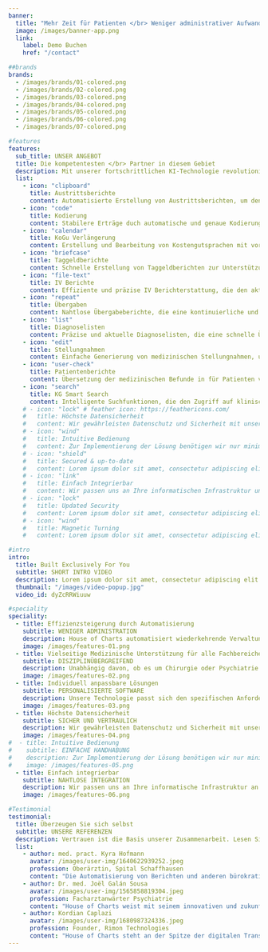 ```yaml
---
banner:
  title: "Mehr Zeit für Patienten </br> Weniger administrativer Aufwand"
  image: /images/banner-app.png
  link:
    label: Demo Buchen
    href: "/contact"

##brands
brands:
  - /images/brands/01-colored.png
  - /images/brands/02-colored.png
  - /images/brands/03-colored.png
  - /images/brands/04-colored.png
  - /images/brands/05-colored.png
  - /images/brands/06-colored.png
  - /images/brands/07-colored.png 

#features
features:
  sub_title: UNSER ANGEBOT
  title: Die kompetentesten </br> Partner in diesem Gebiet
  description: Mit unserer fortschrittlichen KI-Technologie revolutionieren wir die medizinische Dokumentation und vereinfachen administrative Prozesse. Durch die Automatisierung wiederkehrender Aufgaben unterstützen wir medizinisches Personal dabei, sich mehr auf ihre Kernaufgaben zu fokussieren.
  list:
    - icon: "clipboard"
      title: Austrittsberichte
      content: Automatisierte Erstellung von Austrittsberichten, um den Übergang von der stationären zur ambulanten Behandlung nahtlos zu gestalten.
    - icon: "code"
      title: Kodierung
      content: Stabilere Erträge duch automatische und genaue Kodierung medizinischer Diagnosen und Prozeduren.
    - icon: "calendar"
      title: KoGu Verlängerung
      content: Erstellung und Bearbeitung von Kostengutsprachen mit vordefinierten Templates.
    - icon: "briefcase"
      title: Taggeldberichte
      content: Schnelle Erstellung von Taggeldberichten zur Unterstützung finanzieller Ansprüche von Patienten.
    - icon: "file-text"
      title: IV Berichte
      content: Effiziente und präzise IV Berichterstattung, die den aktuellen gesetzlichen Standards entspricht.
    - icon: "repeat"
      title: Übergaben
      content: Nahtlose Übergabeberichte, die eine kontinuierliche und qualitativ hochwertige Patientenversorgung sicherstellen.
    - icon: "list"
      title: Diagnoselisten
      content: Präzise und aktuelle Diagnoselisten, die eine schnelle Übersicht über Patientenbedingungen ermöglichen.
    - icon: "edit"
      title: Stellungnahmen
      content: Einfache Generierung von medizinischen Stellungnahmen, unterstützt durch klinische Datenintegration.
    - icon: "user-check"
      title: Patientenberichte
      content: Übersetzung der medizinischen Befunde in für Patienten verständliche Sprache.
    - icon: "search"
      title: KG Smart Search
      content: Intelligente Suchfunktionen, die den Zugriff auf klinische Informationen vereinfachen und beschleunigen.
    # - icon: "lock" # feather icon: https://feathericons.com/
    #   title: Höchste Datensicherheit
    #   content: Wir gewährleisten Datenschutz und Sicherheit mit unseren stets aktuellen und robusten Sicherheitsmassnahmen.
    # - icon: "wind"
    #   title: Intuitive Bedienung
    #   content: Zur Implementierung der Lösung benötigen wir nur minimale ärztliche Ressourcen.
    # - icon: "shield"
    #   title: Secured & up-to-date
    #   content: Lorem ipsum dolor sit amet, consectetur adipiscing elit. Neque enim id diam ornare volutpat in sagitis, aliquet. Arcu cursus
    # - icon: "link"
    #   title: Einfach Integrierbar
    #   content: Wir passen uns an Ihre informatischen Infrastruktur und integrieren unsere Lösung in Ihr klinisches Informationssystem.
    # - icon: "lock"
    #   title: Updated Security
    #   content: Lorem ipsum dolor sit amet, consectetur adipiscing elit. Neque enim id diam ornare volutpat in sagitis, aliquet. Arcu cursus
    # - icon: "wind"
    #   title: Magnetic Turning
    #   content: Lorem ipsum dolor sit amet, consectetur adipiscing elit. Neque enim id diam ornare volutpat in sagitis, aliquet. Arcu cursus

#intro
intro:
  title: Built Exclusively For You
  subtitle: SHORT INTRO VIDEO
  description: Lorem ipsum dolor sit amet, consectetur adipiscing elit. Morbi egestas </br> Werat viverra id et aliquet. vulputate egestas sollicitudin.
  thumbnail: "/images/video-popup.jpg"
  video_id: dyZcRRWiuuw

#speciality
speciality:
  - title: Effizienzsteigerung durch Automatisierung
    subtitle: WENIGER ADMINISTRATION
    description: House of Charts automatisiert wiederkehrende Verwaltungsaufgaben, wie die Erstellung von Austrittsberichten und die Zusammenfassung von Verlaufseinträgen. Das spart Zeit und ermöglicht es dem medizinischen Personal, sich auf die Patientenversorgung zu konzentrieren.
    image: /images/features-01.png
  - title: Vielseitige Medizinische Unterstützung für alle Fachbereiche
    subtitle: DISZIPLINÜBERGREIFEND
    description: Unabhängig davon, ob es um Chirurgie oder Psychiatrie geht, bietet House of Charts Vielseitigkeit in allen medizinischen Fachbereichen, um Flexibilität und Komfort zu gewährleisten.
    image: /images/features-02.png
  - title: Individuell anpassbare Lösungen
    subtitle: PERSONALISIERTE SOFTWARE
    description: Unsere Technologie passt sich den spezifischen Anforderungen Ihrer Klinik an. Von der direkten Integration in das Klinikinformationssystem bis hin zur massgeschneidert Konfiguration unseres Portals – wir stellen sicher, dass unsere Lösungen Ihre Arbeitsabläufe optimal unterstützen.
    image: /images/features-03.png
  - title: Höchste Datensicherheit
    subtitle: SICHER UND VERTRAULICH
    description: Wir gewährleisten Datenschutz und Sicherheit mit unseren stets aktuellen und robusten Sicherheitsmassnahmen. Ihre Daten sind bei uns in sicheren Händen.
    image: /images/features-04.png
#  - title: Intuitive Bedienung
#    subtitle: EINFACHE HANDHABUNG
#    description: Zur Implementierung der Lösung benötigen wir nur minimale ärztliche Ressourcen. Unsere Plattform ist benutzerfreundlich und leicht zu erlernen.
#    image: /images/features-05.png
  - title: Einfach integrierbar
    subtitle: NAHTLOSE INTEGRATION
    description: Wir passen uns an Ihre informatische Infrastruktur an und integrieren unsere Lösung nahtlos in Ihre bestehenden Prozesse. Einfachheit und Effizienz stehen im Vordergrund.
    image: /images/features-06.png

#Testimonial
testimonial:
  title: Überzeugen Sie sich selbst
  subtitle: UNSERE REFERENZEN
  description: Vertrauen ist die Basis unserer Zusammenarbeit. Lesen Sie, was Fachleute aus dem Gesundheitswesen über ihre Erfahrungen mit House of Charts berichten. </br> Unsere Technologie hat ihnen geholfen, den administrativen Aufwand zu minimieren und die Qualität der Patientenversorgung zu verbessern.
  list:
    - author: med. pract. Kyra Hofmann
      avatar: /images/user-img/1640622939252.jpeg
      profession: Oberärztin, Spital Schaffhausen
      content: "Die Automatisierung von Berichten und anderen bürokratischen Aufgaben durch House of Charts ist eine Innovation, die den medizinischen Alltag revolutionieren kann. In meiner persönlichen Testphase war ich von der Qualität und der Schnelligkeit der erstellten Berichte beeindruckt. Mit House of Charts haben wir eine Lösung zur Reduktion ärztlicher administrativer Aufgaben und gewinnen im klinischen Alltag Zeit für was wirklich wichtig ist: die Zeit am Patienten und die klinische und operative Ausbildung unserer Assistenzärzte/-innen."
    - author: Dr. med. Joël Galán Sousa
      avatar: /images/user-img/1565858819304.jpeg
      profession: Facharztanwärter Psychiatrie
      content: "House of Charts weist mit seinem innovativen und zukunftsweisenden Ansatz der KI-basierten Analyse und Verarbeitung von anonymisierten Patientendaten endlich den Weg in eine Zukunft, in der zeitaufwändige administrativen Aufgaben und Prozesse semiautomatisiert abgewickelt werden und somit Ressourcen für das freimachen, was die Medizin im Kern ausmacht: Die Zeit am Patienten!"
    - author: Kordian Caplazi
      avatar: /images/user-img/1680987324336.jpeg
      profession: Founder, Rimon Technologies
      content: "House of Charts steht an der Spitze der digitalen Transformation im Gesundheitswesen. Ihre Fähigkeit, eng mit Kunden zusammenzuarbeiten und massgeschneiderte Lösungen zu liefern, die echte Probleme lösen, ist bemerkenswert. Das fundierte technische Wissen von Ari, kombiniert mit Svens klinischer Erfahrung und Emmanuels Spezialisierung auf maschinelles Lernen, macht sie zu einem unschlagbaren Team. Sie sind wahrhaftig Experten in dem, was sie tun."
---
```

